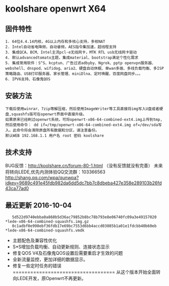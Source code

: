 koolshare openwrt X64  
===================================

## 固件特性

    1. 64位4.4.14内核，4G以上内存和多核心支持，多核NAT
    2. Intel自动省电降频，自动睿频，AES指令集加速，超线程支持
    3. 集成QCA、BCM、Intel主流pcl-e无线网卡，MTK RTL usb无线网卡驱动
    4. 默认advancedtomato主题，集成material、bootstrap满足个性化需求
    5. 集成常用软件：S^S、kcptun、广告过滤adbyby、Ngrok、pptp openvpn服务器、webshell、dnspod、wifidog、aria2、硬盘自动休眠、单wan多拨、多线负载均衡、多ISP策略路由、USB打印服务器、家长管理、miniDlna、定时唤醒、百度网盘同步。。。
    6. IPV6支持、石像鬼QOS

## 安装方法

    下载后使用winrar、7zip等解压缩，然后使用ImageWriter等工具直接将img写入U盘或者硬盘,squashfs版可在openwrt界面中直接升级。
    如果原来已经刷过openwrt系统，可将openwrt-x86-64-combined-ext4.img上传到tmp,然后使用命令： dd if=/tmp/openwrt-x86-64-combined-ext4.img of=/dev/sda写入。此命令将会清除原盘所有数据和分区，请注意备份。
    默认WEB 192.168.1.1 用户名 root 密码 koolshare
## 技术支持

BUG反馈：<http://koolshare.cn/forum-80-1.html>  （没有反馈就没有完善）   未来将转向LEDE,优先内测体验QQ交流群：103366563 <http://shang.qq.com/wpa/qunwpa?idkey=9689c491e45fdb982da6dd5dc7bb7c8dbeba427e358e289103b26fd43ca77ad0>

## 最近更新 2016-10-04
       5d522d9740ebba0a860b5d36ac79852b8bc78b793e8e06740fc09a3e49157020 *lede-x86-64-combined-squashfs.img.gz
       0c1adbf0e990ebf36fdb17e69bc7553d6bb4accd03085b1a01e1fdcbb40b60eb *lede-x86-64-combined-squashfs.vmdk

* 主题配色及兼容性优化
* S*S增加负载均衡、自动更新规则、连接状态显示
* 修复QOS V4及石像鬼QOS设置后需要重启才生效的问题
* 全新流量监控，更加详细的数据显示。
* 修复一些定时任务的错误
===================================
从这个版本开始全面转向LEDE开发，原Openwrt不再更新。
